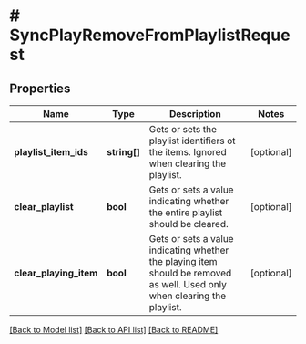 # # SyncPlayRemoveFromPlaylistRequest

## Properties

Name | Type | Description | Notes
------------ | ------------- | ------------- | -------------
**playlist_item_ids** | **string[]** | Gets or sets the playlist identifiers ot the items. Ignored when clearing the playlist. | [optional]
**clear_playlist** | **bool** | Gets or sets a value indicating whether the entire playlist should be cleared. | [optional]
**clear_playing_item** | **bool** | Gets or sets a value indicating whether the playing item should be removed as well. Used only when clearing the playlist. | [optional]

[[Back to Model list]](../../README.md#models) [[Back to API list]](../../README.md#endpoints) [[Back to README]](../../README.md)
